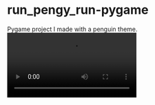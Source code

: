 # run_pengy_run-pygame
Pygame project I made with a penguin theme. 
![](https://raw.githubusercontent.com/finboy97/run_pengy_run-pygame/master/2023-06-21%2020-56-59.mp4)
